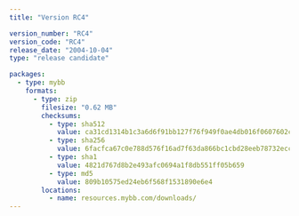 ```yaml
---
title: "Version RC4"

version_number: "RC4"
version_code: "RC4"
release_date: "2004-10-04"
type: "release candidate"

packages:
  - type: mybb
    formats:
      - type: zip
        filesize: "0.62 MB"
        checksums:
          - type: sha512
            value: ca31cd1314b1c3a6d6f91bb127f76f949f0ae4db016f0607602cf78b89ec9b4b3c0b465ee5a8d82da8dc993a3bb65e88d62ff4975beb536222815b697fbe64cb
          - type: sha256
            value: 6facfca67c0e788d576f16ad7f63da866bc1cbd28eeb78732ecca18632ba41c7
          - type: sha1
            value: 4821d767d8b2e493afc0694a1f8db551ff05b659
          - type: md5
            value: 809b10575ed24eb6f568f1531890e6e4
        locations:
          - name: resources.mybb.com/downloads/
---
```

